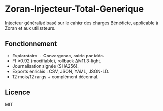 # Zoran-Injecteur-Total-Generique

Injecteur généralisé basé sur le cahier des charges Bénédicte, applicable à Zoran et aux utilisateurs.

## Fonctionnement
- Exploratoire → Convergence, saisie par idée.
- FI ≥0.92 (modifiable), rollback ΔM11.3-light.
- Journalisation signée (SHA256).
- Exports enrichis : CSV, JSON, YAML, JSON-LD.
- 12 mois/12 rangs + complément décennal.

## Licence
MIT
